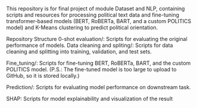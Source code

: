 This repository is for final project of module Dataset and NLP, containing scripts and resources for processing political text data and fine-tuning transformer-based models (BERT, RoBERTa, BART, and a custom POLITICS model) and K-Means clustering to predict political orientation.

Repository Structure
  0-shot evaluation/: Scripts for evaluating the original performance of models.
  Data cleaning and spliting/: Scripts for data cleaning and splitting into training, validation, and test sets.
  
  Fine_tuning/: Scripts for fine-tuning BERT, RoBERTa, BART, and the custom POLITICS model. (P.S.: The fine-tuned model is too large to upload to GitHub, so it is stored locally.)
  
  Prediction/: Scripts for evaluating model performance on downstream task.

  SHAP: Scripts for model explainability and visualization of the result
